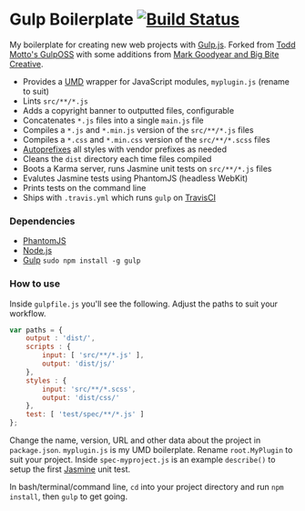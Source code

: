 # Gulp Boilerplate [![Build Status](https://travis-ci.org/cferdinandi/gulp-boilerplate.svg)](https://travis-ci.org/cferdinandi/gulp-boilerplate)

My boilerplate for creating new web projects with [Gulp.js](http://gulpjs.com/). Forked from [Todd Motto's GulpOSS](https://github.com/toddmotto/gulp-oss) with some additions from [Mark Goodyear and Big Bite Creative](https://github.com/bigbitecreative/base).

* Provides a [UMD](https://github.com/umdjs/umd) wrapper for JavaScript modules, `myplugin.js` (rename to suit)
* Lints `src/**/*.js`
* Adds a copyright banner to outputted files, configurable
* Concatenates `*.js` files into a single `main.js` file
* Compiles a `*.js` and `*.min.js` version of the `src/**/*.js` files
* Compiles a `*.css` and `*.min.css` version of the `src/**/*.scss` files
* [Autoprefixes](https://github.com/ai/autoprefixer) all styles with vendor prefixes as needed
* Cleans the `dist` directory each time files compiled
* Boots a Karma server, runs Jasmine unit tests on `src/**/*.js` files
* Evalutes Jasmine tests using PhantomJS (headless WebKit)
* Prints tests on the command line
* Ships with `.travis.yml` which runs `gulp` on [TravisCI](https://travis-ci.org)

### Dependencies

* [PhantomJS](http://phantomjs.org)
* [Node.js](http://nodejs.org)
* [Gulp](http://gulpjs.com) `sudo npm install -g gulp`

### How to use

Inside `gulpfile.js` you'll see the following. Adjust the paths to suit your workflow.

```js
var paths = {
	output : 'dist/',
	scripts : {
		input: [ 'src/**/*.js' ],
		output: 'dist/js/'
	},
	styles : {
		input: 'src/**/*.scss',
		output: 'dist/css/'
	},
	test: [ 'test/spec/**/*.js' ]
};
```

Change the name, version, URL and other data about the project in `package.json`. `myplugin.js` is my UMD boilerplate. Rename `root.MyPlugin` to suit your project. Inside `spec-myproject.js` is an example `describe()` to setup the first [Jasmine](http://jasmine.github.io) unit test.

In bash/terminal/command line, `cd` into your project directory and run `npm install`, then `gulp` to get going.